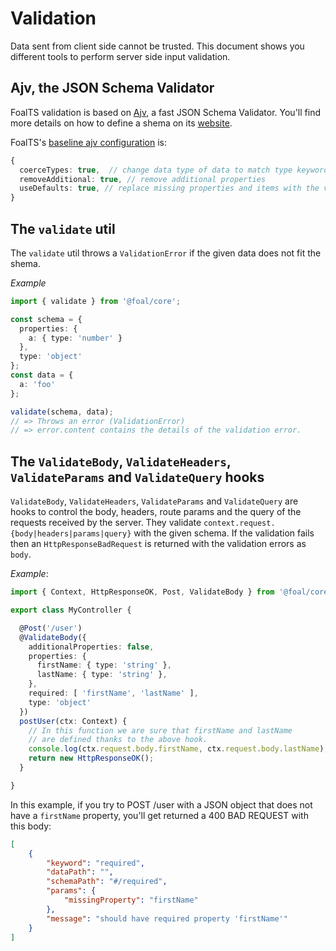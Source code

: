 # Validation

Data sent from client side cannot be trusted. This document shows you different tools to perform server side input validation.

## Ajv, the JSON Schema Validator

FoalTS validation is based on [Ajv](https://github.com/epoberezkin/ajv), a fast JSON Schema Validator. You'll find more details on how to define a shema on its [website](http://epoberezkin.github.io/ajv/). 

FoalTS's [baseline ajv configuration](https://github.com/epoberezkin/ajv#options-to-modify-validated-data) is:
```typescript
{
  coerceTypes: true,  // change data type of data to match type keyword
  removeAdditional: true, // remove additional properties
  useDefaults: true, // replace missing properties and items with the values from corresponding default keyword
}
```

## The `validate` util

The `validate` util throws a `ValidationError` if the given data does not fit the shema.

*Example*
```typescript
import { validate } from '@foal/core';

const schema = {
  properties: {
    a: { type: 'number' }
  },
  type: 'object'
};
const data = {
  a: 'foo'
};

validate(schema, data);
// => Throws an error (ValidationError)
// => error.content contains the details of the validation error.
```

## The `ValidateBody`, `ValidateHeaders`, `ValidateParams` and `ValidateQuery` hooks

`ValidateBody`, `ValidateHeaders`, `ValidateParams` and `ValidateQuery` are hooks to control the body, headers, route params and the query of the requests received by the server. They validate `context.request.{body|headers|params|query}` with the given schema. If the validation fails then an `HttpResponseBadRequest` is returned with the validation errors as `body`.

*Example*:
```typescript
import { Context, HttpResponseOK, Post, ValidateBody } from '@foal/core';

export class MyController {

  @Post('/user')
  @ValidateBody({
    additionalProperties: false,
    properties: {
      firstName: { type: 'string' },
      lastName: { type: 'string' },
    },
    required: [ 'firstName', 'lastName' ],
    type: 'object'
  })
  postUser(ctx: Context) {
    // In this function we are sure that firstName and lastName
    // are defined thanks to the above hook.
    console.log(ctx.request.body.firstName, ctx.request.body.lastName);
    return new HttpResponseOK();
  }

}

```

In this example, if you try to POST /user with a JSON object that does not have a `firstName` property, you'll get returned a 400 BAD REQUEST with this body:

```json
[
    {
        "keyword": "required",
        "dataPath": "",
        "schemaPath": "#/required",
        "params": {
            "missingProperty": "firstName"
        },
        "message": "should have required property 'firstName'"
    }
]
```

